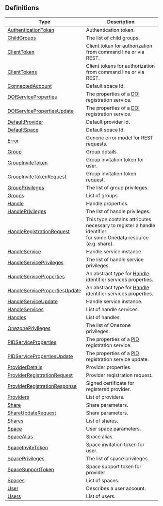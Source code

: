 
<a name="definitions"></a>
## Definitions

|Type|Description|
|---|---|
|[AuthenticationToken](definitions/AuthenticationToken.md)|Authentication token.|
|[ChildGroups](definitions/ChildGroups.md)|The list of child groups.|
|[ClientToken](definitions/ClientToken.md)|Client token for authorization from command line or via REST.|
|[ClientTokens](definitions/ClientTokens.md)|Client tokens for authorization from command line or via REST.|
|[ConnectedAccount](definitions/ConnectedAccount.md)|Default space Id.|
|[DOIServiceProperties](definitions/DOIServiceProperties.md)|The properties of a [DOI](http://doi.org) registration service.|
|[DOIServicePropertiesUpdate](definitions/DOIServicePropertiesUpdate.md)|The properties of a [DOI](http://doi.org) registration service.|
|[DefaultProvider](definitions/DefaultProvider.md)|Default provider Id.|
|[DefaultSpace](definitions/DefaultSpace.md)|Default space Id.|
|[Error](definitions/Error.md)|Generic error model for REST requests.|
|[Group](definitions/Group.md)|Group details.|
|[GroupInviteToken](definitions/GroupInviteToken.md)|Group invitation token for user.|
|[GroupInviteTokenRequest](definitions/GroupInviteTokenRequest.md)|Group invitation token request.|
|[GroupPrivileges](definitions/GroupPrivileges.md)|The list of group privileges.|
|[Groups](definitions/Groups.md)|List of groups.|
|[Handle](definitions/Handle.md)|Handle properties.|
|[HandlePrivileges](definitions/HandlePrivileges.md)|The list of handle privileges.|
|[HandleRegistrationRequest](definitions/HandleRegistrationRequest.md)|This type contains attributes necessary to register a handle identifier<br>for some Onedata resource (e.g. share).|
|[HandleService](definitions/HandleService.md)|Handle service instance.|
|[HandleServicePrivileges](definitions/HandleServicePrivileges.md)|The list of handle service privileges.|
|[HandleServiceProperties](definitions/HandleServiceProperties.md)|An abstract type for [Handle](http://handle.net) identifier services properties.|
|[HandleServicePropertiesUpdate](definitions/HandleServicePropertiesUpdate.md)|An abstract type for [Handle](http://handle.net) identifier services properties.|
|[HandleServiceUpdate](definitions/HandleServiceUpdate.md)|Handle service instance.|
|[HandleServices](definitions/HandleServices.md)|List of handle services.|
|[Handles](definitions/Handles.md)|List of handles.|
|[OnezonePrivileges](definitions/OnezonePrivileges.md)|The list of Onezone privileges.|
|[PIDServiceProperties](definitions/PIDServiceProperties.md)|The properties of a [PID](http://www.pidconsortium.eu/) registration service.|
|[PIDServicePropertiesUpdate](definitions/PIDServicePropertiesUpdate.md)|The properties of a [PID](http://www.pidconsortium.eu/) registration service update.|
|[ProviderDetails](definitions/ProviderDetails.md)|Provider properties.|
|[ProviderRegistrationRequest](definitions/ProviderRegistrationRequest.md)|Provider reqistration request.|
|[ProviderRegistrationResponse](definitions/ProviderRegistrationResponse.md)|Signed certificate for registered provider.|
|[Providers](definitions/Providers.md)|List of providers.|
|[Share](definitions/Share.md)|Share parameters.|
|[ShareUpdateRequest](definitions/ShareUpdateRequest.md)|Share parameters.|
|[Shares](definitions/Shares.md)|List of shares.|
|[Space](definitions/Space.md)|User space parameters.|
|[SpaceAlias](definitions/SpaceAlias.md)|Space alias.|
|[SpaceInviteToken](definitions/SpaceInviteToken.md)|Space invitation token for user.|
|[SpacePrivileges](definitions/SpacePrivileges.md)|The list of space privileges.|
|[SpaceSupportToken](definitions/SpaceSupportToken.md)|Space support token for provider.|
|[Spaces](definitions/Spaces.md)|List of spaces.|
|[User](definitions/User.md)|Describes a user account.|
|[Users](definitions/Users.md)|List of users.|



